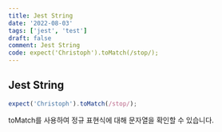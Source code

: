 ```yaml
---
title: Jest String
date: '2022-08-03'
tags: ['jest', 'test']
draft: false
comment: Jest String
code: expect('Christoph').toMatch(/stop/);
---
```


## Jest String

```ts
expect('Christoph').toMatch(/stop/);
```

toMatch를 사용하여 정규 표현식에 대해 문자열을 확인할 수 있습니다.
